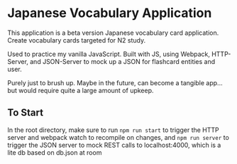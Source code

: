 # Japanese Vocabulary Application

This application is a beta version Japanese vocabulary card application. Create vocabulary cards targeted for N2 study.

Used to practice my vanilla JavaScript. Built with JS, using Webpack, HTTP-Server, and JSON-Server to mock up a JSON for flashcard entities and user.

Purely just to brush up. Maybe in the future, can become a tangible app... but would require quite a large amount of upkeep. 

## To Start 

In the root directory, make sure to run 
`npm run start` to trigger the HTTP server and webpack watch to recompile on changes, and
`npm run server` to trigger the JSON server to mock REST calls to localhost:4000, which is a lite db based on db.json at room
